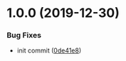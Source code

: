 # 1.0.0 (2019-12-30)


### Bug Fixes

* init commit ([0de41e8](https://github.com/meltwater/esi-include-plugin/commit/0de41e897bb6bca47b8bdbd37c0e35e509f7a8e4))
